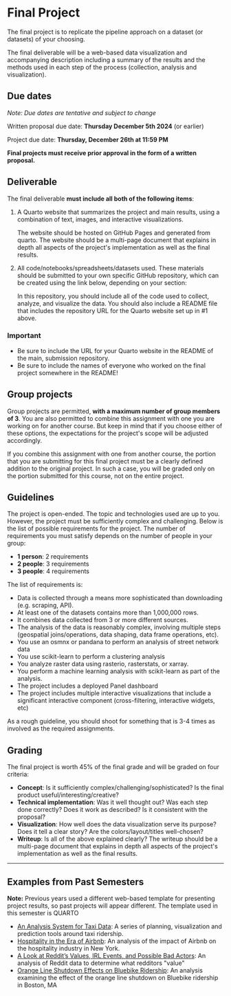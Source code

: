 # Final Project

The final project is to replicate the pipeline approach on a dataset (or
datasets) of your choosing.

The final deliverable will be a web-based data visualization
and accompanying description including a summary of the results and the methods
used in each step of the process (collection, analysis and
visualization).

## Due dates

*Note: Due dates are tentative and subject to change*

Written proposal due date: **Thursday December 5th 2024** (or earlier)

Project due date: **Thursday, December 26th at 11:59 PM**

**Final projects must receive prior approval in the form of a written proposal.**

## Deliverable

The final deliverable **must include all both of the following items**:

1. A Quarto website that summarizes the project and main results, using a combination of text, images, and interactive visualizations. 

    The website should be hosted on GitHub Pages and generated from quarto. The website should be a multi-page document that explains in depth all aspects of the project's implementation as well as the final results.

2. All code/notebooks/spreadsheets/datasets used. These materials should be submitted to your own specific GitHub repository, which can be created using the link below, depending on your section:


    In this repository, you should include all of the code used to collect, analyze, and visualize the data. You should also include a README file that includes
    the repository URL for the Quarto website set up in #1 above.

### Important

- Be sure to include the URL for your Quarto website in the README of the main, submission repository.
- Be sure to include the names of everyone who worked on the final project somewhere in the README!

## Group projects

Group projects are permitted, **with a maximum number of group members of 3**.
You are also permitted to combine this assignment with one you are working on
for another course. But keep in mind that if you choose either of these options,
the expectations for the project's scope will be adjusted accordingly.

If you combine this assignment with one from another course, the portion that
you are submitting for this final project must be a clearly defined addition to
the original project. In such a case, you will be graded only on the portion
submitted for this course, not on the entire project.

## Guidelines

The project is open-ended. The topic and technologies used are up to you.
However, the project must be sufficiently complex and challenging. Below is the 
list of possible requirements for the project. The number of requirements you
must satisfy depends on the number of people in your group:

- **1 person**: 2 requirements
- **2 people**: 3 requirements
- **3 people**: 4 requirements

The list of requirements is:

- Data is collected through a means more sophisticated than downloading (e.g. scraping, API).
- At least one of the datasets contains more than 1,000,000 rows.
- It combines data collected from 3 or more different sources.
- The analysis of the data is reasonably complex, involving multiple steps
  (geospatial joins/operations, data shaping, data frame operations, etc).
- You use an osmnx or pandana to perform an analysis of street network data
- You use scikit-learn to perform a clustering analysis
- You analyze raster data using rasterio, rasterstats, or xarray.
- You perform a machine learning analysis with scikit-learn as part of the analysis.
- The project includes a deployed Panel dashboard
- The project includes multiple interactive visualizations that include a significant interactive component (cross-filtering, interactive widgets, etc)

As a rough guideline, you should shoot for something that is 3-4 times as involved as the required assignments.



## Grading

The final project is worth 45% of the final grade and will be graded on four criteria:

- **Concept**: Is it sufficiently complex/challenging/sophisticated? Is the final product useful/interesting/creative?
- **Technical implementation**: Was it well thought out? Was each step done correctly? Does it work as described? Is it consistent with the proposal?
- **Visualization**: How well does the data visualization serve its purpose? Does it tell a clear story? Are the colors/layout/titles well-chosen?
- **Writeup**: Is all of the above explained clearly? The writeup should be a multi-page document that explains in depth all aspects of the project's implementation as well as the final results.

---


## Examples from Past Semesters

**Note:** Previous years used a different web-based template for presenting project results, so past projects will appear different. The template used in this semester is QUARTO

- [An Analysis System for Taxi Data](https://xinyimsumyee.github.io/tanalyxi/): A series of planning, visualization and prediction tools around taxi ridership.
- [Hospitality in the Era of Airbnb](https://liziqun.github.io/MUSA620_Final_Project/): An analysis of the impact of Airbnb on the hospitality industry in New York.
- [A Look at Reddit’s Values, IRL Events, and Possible Bad Actors](https://bri-ne.github.io/KarmaMine/Results.html): An analysis of Reddit data to determine what redditors "value"
- [Orange Line Shutdown Effects on Bluebike Ridership](https://bamboo-forest-rain.github.io/Bluebike-Orange-Line/): An analysis examining the effect of the orange line shutdown on Bluebike ridership in Boston, MA